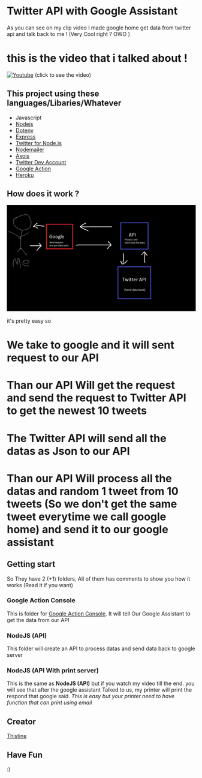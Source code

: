 # Twitter API with Google Assistant
As you can see on my clip video I made google home get data from twitter api and talk back to me ! (Very Cool right ? OWO )
# this is the video that i talked about !
[![Youtube](https://i.ytimg.com/vi/Dtvg-oja5yQ/maxresdefault.jpg)](https://youtu.be/Dtvg-oja5yQ)
(click to see the video)

## This project using these languages/Libaries/Whatever
* Javascript
* [Nodejs](https://nodejs.org/en/)
* [Dotenv](https://www.npmjs.com/package/dotenv)
* [Express](https://expressjs.com/)
* [Twitter for Node.js ](https://www.npmjs.com/package/twitter)
* [Nodemailer](https://nodemailer.com/about/)
* [Axois](https://www.npmjs.com/package/axios)
* [Twitter Dev Account](https://developer.twitter.com/)
* [Google Action](https://console.actions.google.com/)
* [Heroku](https://http://heroku.com/)

## How does it work ?
![How does it Work](docs/images/r1.jpg)

it's pretty easy so 
# We take to google and it will sent request to our API
# Than our API Will get the request and send the request to Twitter API to get the newest 10 tweets
# The Twitter API will send all the datas as Json to our API 
# Than our API Will process all the datas and random 1 tweet from 10 tweets (So we don't get the same tweet everytime we call google home) and send it to our google assistant

## Getting start
So They have 2 (+1) folders, All of them has comments to show you how it works (Read it if you want)

### Google Action Console
This is folder for [Google Action Console](https://console.actions.google.com/).
It will tell Our Google Assistant to get the data from our API

### NodeJS (API)
This folder will create an API to process datas and send data back to google server

### NodeJS (API With print server)
This is the same as **NodeJS (API)** but if you watch my video till the end. you will see that after the google assistant Talked to us, my printer will print the respond that google said.
*This is easy but your printer need to have function that can print using email*

## Creator
[Thistine](https://thistine.com)

## Have Fun
:)
